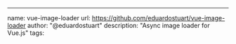 ---
name: vue-image-loader
url: https://github.com/eduardostuart/vue-image-loader
author: "@eduardostuart"
description: "Async image loader for Vue.js"
tags:
